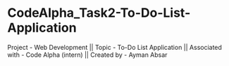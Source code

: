 # CodeAlpha_Task2-To-Do-List-Application
Project - Web Development || Topic - To-Do List Application || Associated with - Code Alpha (intern) || Created by - Ayman Absar
